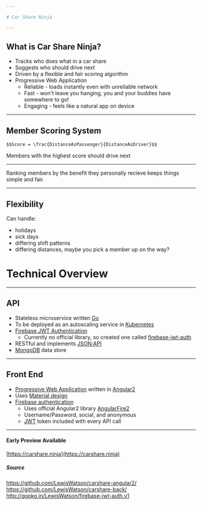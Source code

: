 ```yaml
---

# Car Share Ninja

---
```


## What is Car Share Ninja?

- Tracks who does what in a car share <!-- .element: class="fragment" data-fragment-index="1" -->
- Suggests who should drive next <!-- .element: class="fragment" data-fragment-index="2" -->
- Driven by a flexible and fair scoring algorithm <!-- .element: class="fragment" data-fragment-index="3" -->
- Progressive Web Application <!-- .element: class="fragment" data-fragment-index="4" -->
  - Reliable - loads instantly even with unreliable network
  - Fast - won't leave you hanging, you and your buddies have somewhere to go!
  - Engaging - feels like a natural app on device

---

## Member Scoring System

`$$Score = \frac{DistanceAsPassenger}{DistanceAsDriver}$$`

Members with the highest score should drive next <!-- .element: class="fragment" data-fragment-index="2" -->

---

Ranking members by the benefit they personally recieve keeps things simple and fair.

---

## Flexibility

Can handle: <!-- .element: class="fragment" data-fragment-index="1" -->

- holidays <!-- .element: class="fragment" data-fragment-index="1" -->
- sick days <!-- .element: class="fragment" data-fragment-index="1" -->
- differing shift patterns <!-- .element: class="fragment" data-fragment-index="1" -->
- differing distances, maybe you pick a member up on the way? <!-- .element: class="fragment" data-fragment-index="1" -->

# Technical Overview

---

## API

- Stateless microservice written [Go](https://golang.org)  <!-- .element: class="fragment" data-fragment-index="1" -->
- To be deployed as an autoscaling service in [Kubernetes](https://kubernetes.io/) <!-- .element: class="fragment" data-fragment-index="2" -->
- [Firebase JWT Authentication](https://firebase.google.com/docs/auth/admin/verify-id-tokens#verify_id_tokens_using_a_third-party_jwt_library) <!-- .element: class="fragment" data-fragment-index="3" -->
  - Currently no official library, so created one called [firebase-jwt-auth](https://github.com/LewisWatson/firebase-jwt-auth)
- RESTful and implements [JSON:API](http://jsonapi.org/) <!-- .element: class="fragment" data-fragment-index="4" -->
- [MongoDB](https://www.mongodb.com/) data store <!-- .element: class="fragment" data-fragment-index="5" -->

---

## Front End

- [Progressive Web Application](https://developers.google.com/web/progressive-web-apps/) written in [Angular2](https://angular.io/)  <!-- .element: class="fragment" data-fragment-index="1" -->
- Uses [Material design](https://material.io/guidelines/material-design/introduction.html)<!-- .element: class="fragment" data-fragment-index="2" -->
- [Firebase authentication](https://firebase.google.com/docs/auth/) <!-- .element: class="fragment" data-fragment-index="7" -->
  - Uses official Angular2 library [AngularFire2](https://github.com/angular/angularfire2)
  - Username/Password, social, and anonymous
  - [JWT](https://jwt.io) token included with every API call

---

#### Early Preview Available

[https://carshare.ninja](https://carshare.ninja)

##### Source

https://github.com/LewisWatson/carshare-angular2/
https://github.com/LewisWatson/carshare-back/
http://gopkg.in/LewisWatson/firebase-jwt-auth.v1